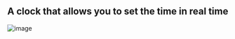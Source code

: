 ## A clock that allows you to set the time in real time

![image](https://user-images.githubusercontent.com/112722061/222497765-09fe552e-df06-45fc-bbe6-4f746325c39a.png)
